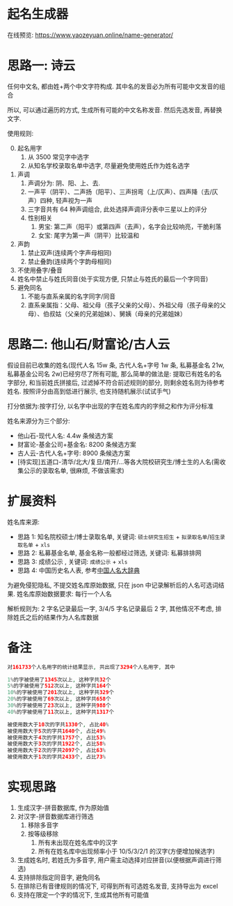 # 起名生成器

在线预览: https://www.yaozeyuan.online/name-generator/

# 思路一: 诗云

任何中文名, 都由姓+两个中文字符构成. 其中名的发音必为所有可能中文发音的组合

所以, 可以通过遍历的方式, 生成所有可能的中文名称发音. 然后先选发音, 再替换文字.

使用规则:

0.  起名用字
    1.  从 3500 常见字中选字
    2.  从知名学校录取名单中选字, 尽量避免使用姓氏作为姓名选字
1.  声调
    1.  声调分为: 阴、阳、上、去.
    2.  一声平（阴平）、二声扬（阳平）、三声拐弯（上/仄声）、四声降（去/仄声）四种, 轻声视为一声
    3.  三字音共有 64 种声调组合, 此处选择声调评分表中三星以上的评分
    4.  性别相关
        1.  男宝: 第二声（阳平）或第四声（去声），名字会比较响亮，干脆利落
        2.  女宝: 尾字为第一声（阴平）比较温和
2.  声韵
    1.  禁止双声(连续两个字声母相同)
    2.  禁止叠韵(连续两个字韵母相同)
3.  不使用叠字/叠音
4.  姓名中禁止与姓氏同音(处于实现方便, 只禁止与姓氏的最后一个字同音)
5.  避免同名
    1.  不能与直系亲属的名字同字/同音
    2.  直系亲属指：父母、祖父母（孩子父亲的父母）、外祖父母（孩子母亲的父母）、伯叔姑（父亲的兄弟姐妹）、舅姨（母亲的兄弟姐妹）

# 思路二: 他山石/财富论/古人云

假设目前已收集的姓名(现代人名 15w 条, 古代人名+字号 1w 条, 私募基金名 21w, 私募基金公司名 2w)已经穷尽了所有可能, 那么简单的做法是: 提取已有姓名的名字部分, 和当前姓氏拼接后, 过滤掉不符合前述规则的部分, 则剩余姓名则为待参考姓名. 按照评分由高到低进行展示, 也支持随机展示(试试手气)

打分依据为:按字打分, 以名字中出现的字在姓名库内的字频之和作为评分标准

姓名来源分为三个部分:

- 他山石-现代人名: 4.4w 条候选方案
- 财富论-基金公司+基金名: 8200 条候选方案
- 古人云-古代人名+字号: 8900 条候选方案
- [待实现]五道口-清华/北大/复旦/南开/...等各大院校研究生/博士生的人名(需收集公示的录取名单, 很麻烦, 不做该需求)

# 扩展资料

姓名库来源:

- 思路 1: 知名院校硕士/博士录取名单, 关键词: `硕士研究生招生` + `拟录取名单`/`招生录取名单` + `xls`
- 思路 2: 私募基金名单, 基金名称一般都经过筛选, 关键词: 私募排排网
- 思路 3: 成绩公示 , 关键词: `成绩公示` + `xls`
- 思路 4: 中国历史名人表, 参考[中国人名大辞典](https://book.douban.com/subject/1012231/)

为避免侵犯隐私, 不提交姓名库原始数据, 只在 json 中记录解析后的人名可选词结果. 姓名库原始数据要求: 每行一个人名

解析规则为: 2 字名记录最后一字, 3/4/5 字名记录最后 2 字, 其他情况不考虑, 排除姓氏之后的结果作为人名库数据

# 备注

```php
对161733个人名用字的统计结果显示, 共出现了3294个人名用字, 其中

1%的字被使用了1345次以上, 这种字共32个
5%的字被使用了512次以上, 这种字共164个
10%的字被使用了201次以上, 这种字共329个
20%的字被使用了69次以上, 这种字共658个
30%的字被使用了23次以上, 这种字共988个
40%的字被使用了11次以上, 这种字共1317个

被使用数大于10次的字共1330个, 占比40%
被使用数大于5次的字共1640个, 占比49%
被使用数大于4次的字共1757个, 占比53%
被使用数大于3次的字共1922个, 占比58%
被使用数大于2次的字共2097个, 占比63%
被使用数大于1次的字共2433个, 占比73%
```

# 实现思路

1.  生成汉字-拼音数据库, 作为原始值
2.  对汉字-拼音数据库进行筛选
    1.  移除多音字
    2.  按等级移除
        1.  所有未出现在姓名库中的汉字
        2.  所有在姓名库中出现频率小于 10/5/3/2/1 的汉字(方便增加候选字)
3.  生成姓名时, 若姓氏为多音字, 用户需主动选择对应拼音(以便根据声调进行筛选)
4.  支持排除指定同音字, 避免同名
5.  在排除已有音律规则的情况下, 可得到所有可选姓名发音, 支持导出为 excel
6.  支持在限定一个字的情况下, 生成其他所有可能值
